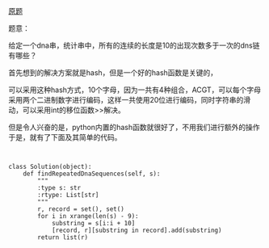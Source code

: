 [原题](https://leetcode.com/problems/repeated-dna-sequences/)

题意：

给定一个dna串，统计串中，所有的连续的长度是10的出现次数多于一次的dns链有哪些？

首先想到的解决方案就是hash，但是一个好的hash函数是关键的，

可以采用这种hash方式，10个字母，因为一共有4种组合，ACGT，可以每个字母采用两个二进制数字进行编码，这样一共使用20位进行编码，同时字符串的滑动，可以采用int的移位函数>>解决。



但是令人兴奋的是，python内置的hash函数就很好了，不用我们进行额外的操作于是，就有了下面及其简单的代码。



```


class Solution(object):
    def findRepeatedDnaSequences(self, s):
        """
        :type s: str
        :rtype: List[str]
        """
        r, record = set(), set()
        for i in xrange(len(s) - 9):
            substring = s[i:i + 10]
            [record, r][substring in record].add(substring)
        return list(r)
        
        
        
                
                
```